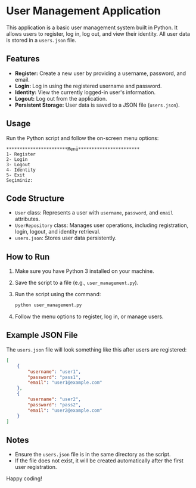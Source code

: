 # User Management Application

This application is a basic user management system built in Python. It allows users to register, log in, log out, and view their identity. All user data is stored in a `users.json` file.

## Features

- **Register:** Create a new user by providing a username, password, and email.
- **Login:** Log in using the registered username and password.
- **Identity:** View the currently logged-in user's information.
- **Logout:** Log out from the application.
- **Persistent Storage:** User data is saved to a JSON file (`users.json`).

## Usage

Run the Python script and follow the on-screen menu options:
```
***********************Menü***********************
1- Register
2- Login
3- Logout
4- Identity
5- Exit
Seçiminiz:
```
## Code Structure

- `User` class: Represents a user with `username`, `password`, and `email` attributes.
- `UserRepository` class: Manages user operations, including registration, login, logout, and identity retrieval.
- `users.json`: Stores user data persistently.

## How to Run

1. Make sure you have Python 3 installed on your machine.
2. Save the script to a file (e.g., `user_management.py`).
3. Run the script using the command:

    ```bash
    python user_management.py
    ```

4. Follow the menu options to register, log in, or manage users.

## Example JSON File

The `users.json` file will look something like this after users are registered:

```json
[
    {
        "username": "user1",
        "password": "pass1",
        "email": "user1@example.com"
    },
    {
        "username": "user2",
        "password": "pass2",
        "email": "user2@example.com"
    }
]
```

## Notes

- Ensure the `users.json` file is in the same directory as the script.
- If the file does not exist, it will be created automatically after the first user registration.

Happy coding!
